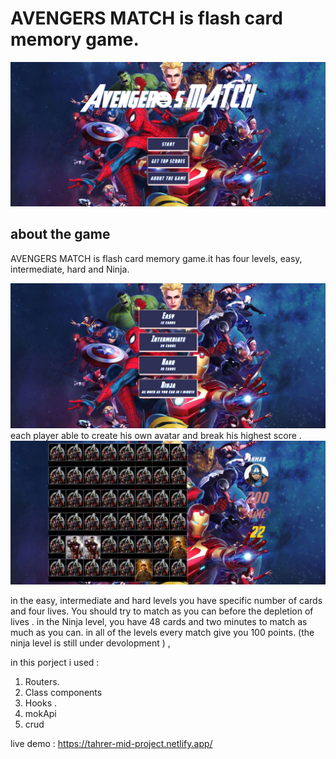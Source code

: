 # AVENGERS MATCH is flash card memory game.
![start](/src/assets/images/readme/start.png)
## about the game 
AVENGERS MATCH is flash card memory game.it has four levels,
easy, intermediate, hard and Ninja. 

![levels](/src/assets/images/readme/levels.png)
each player able to create his own avatar and break his highest score .
![score](/src/assets/images/readme/ninja2.png)  



in the easy, intermediate and hard
levels you have specific number of cards and four lives. You should try
to match as you can before the depletion of lives .
in the Ninja level,
you have 48 cards and two minutes to match as much as you can. in all of
the levels every match give you 100 points.
(the ninja level is still under devolopment ) , 

in this porject i used  :
1.	Routers. 
2.	Class components 
3.	Hooks .
4.	mokApi
5.	crud

live demo :
https://tahrer-mid-project.netlify.app/

